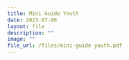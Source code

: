 ```yaml
---
title: Mini Guide Youth
date: 2023-07-06
layout: file
description: ""
image: ""
file_url: /files/mini-guide youth.pdf
---
```

